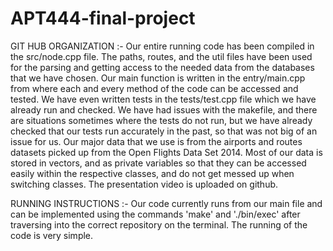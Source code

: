 # APT444-final-project

GIT HUB ORGANIZATION :- 
Our entire running code has been compiled in the src/node.cpp file. The paths, routes, and the util files have been used for the parsing and getting access to the needed data from the databases that we have chosen. Our main function is written in the entry/main.cpp from where each and every method of the code can be accessed and tested. We have even written tests in the tests/test.cpp file which we have already run and checked. We have had issues with the makefile, and there are situations sometimes where the tests do not run, but we have already checked that our tests run accurately in the past, so that was not big of an issue for us. 
Our major data that we use is from the airports and routes datasets picked up from the Open Flights Data Set 2014. Most of our data is stored in vectors, and as private variables so that they can be accessed easily within the respective classes, and do not get messed up when switching classes. The presentation video is uploaded on github. 

RUNNING INSTRUCTIONS :- 
Our code currently runs from our main file and can be implemented using the commands 'make' and './bin/exec' after traversing into the correct repository on the terminal. The running of the code is very simple. 
